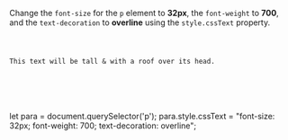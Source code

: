 Change the `font-size` for the `p`
element to **32px**, the `font-weight` to
**700**, and the `text-decoration`
to **overline** using the `style.cssText`
property.

<Editor lang="javascript" type="exercise">
<code>
<panel lang="html">
<p>This text will be tall & with a roof over its head.</p>
</panel>
<panel lang="javascript">

</panel>
</code>

<solution>
let para = document.querySelector('p');
para.style.cssText = "font-size: 32px; font-weight: 700; text-decoration: overline";
</solution>
</Editor>